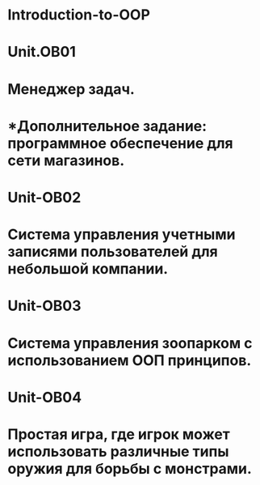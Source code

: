 # Introduction-to-OOP
#
# Unit.OB01 
# Менеджер задач.
# *Дополнительное задание: программное обеспечение для сети магазинов.
#
#
# Unit-OB02
# Система управления учетными записями пользователей для небольшой компании.
#
#
# Unit-OB03
# Система управления зоопарком с использованием ООП принципов.
#
#
# Unit-OB04
# Простая игра, где игрок может использовать различные типы оружия для борьбы с монстрами.
# 

